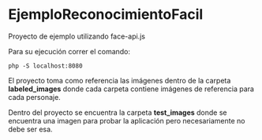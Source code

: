 # EjemploReconocimientoFacil
Proyecto de ejemplo utilizando face-api.js

Para su ejecución correr el comando: 

```
php -S localhost:8080
```


El proyecto toma como referencia las imágenes dentro de la carpeta **labeled_images**  donde cada carpeta contiene imágenes de referencia para cada personaje.

Dentro del proyecto se encuentra la carpeta **test_images** donde se encuentra una imagen para probar la aplicación pero necesariamente no debe ser esa. 